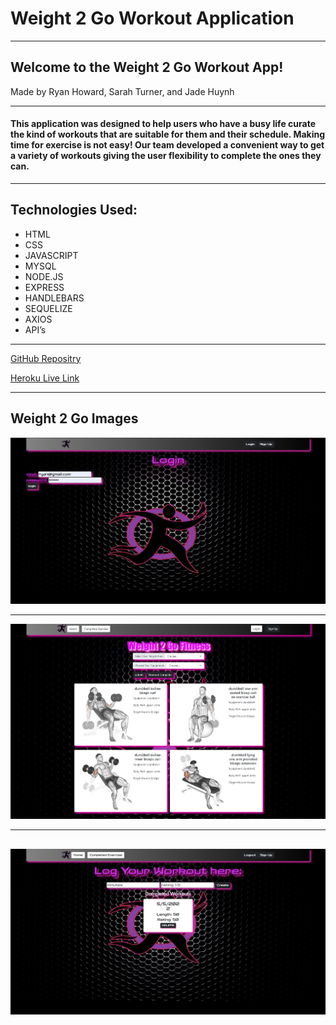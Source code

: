 # Weight 2 Go Workout Application
----
## Welcome to the Weight 2 Go Workout App! 
Made by Ryan Howard, Sarah Turner, and Jade Huynh

----
#### This application was designed to help users who have a busy life curate the kind of workouts that are suitable for them and their schedule. Making time for exercise is not easy! Our team developed a convenient way to get a variety of workouts giving the user flexibility to complete the ones they can.
----
## Technologies Used:
* HTML
* CSS
* JAVASCRIPT
* MYSQL
* NODE.JS
* EXPRESS
* HANDLEBARS
* SEQUELIZE
* AXIOS
* API’s


----

[GitHub Repositry](https://github.com/Rhoward1/workout_app-pj2)

[Heroku Live Link](https://immense-hamlet-02624.herokuapp.com/signup)

----

## Weight 2 Go Images

![Landing Page](/public/images/w2gologin.png)

----

![Generated Workouts](/public/images/w2gscreenshot.png)

----

![Completed Exercises](/public/images/completeworkout.png)
----


